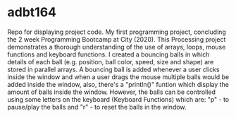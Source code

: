 # adbt164
Repo for displaying project code.
My first programming project, concluding the 2 week Programming Bootcamp at 
City (2020). This Processing project demonstrates a thorough understanding 
of the use of arrays, loops, mouse functions and keyboard functions. I created a bouncing balls in which 
details of each ball (e.g. position, ball color, speed, size and shape) 
are stored in parallel arrays. A bouncing ball is added whenever a user clicks inside the window and 
when a user drags the mouse  multiple balls would be added inside the window, also, 
there's a "println()" funtion which display the amount of balls inside the window. 
However, the balls can be controlled using some letters on the keyboard (Keyboard Functions) which are: 
"p" - to pause/play the balls and 
"r" - to reset the balls in the window.
    
